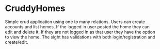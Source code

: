# CruddyHomes
 Simple crud application using one to many relations. Users can create accounts and list homes. 
 If the logged in user posted the home they can edit and delete it. If they are not logged in as that user they have the option to view the home.
 The sight has validations with both login/registration and create/edit.
